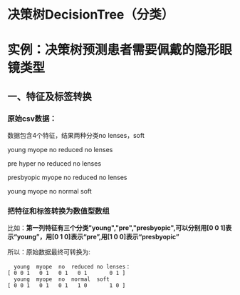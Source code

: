 # 决策树DecisionTree（分类）
# 实例：决策树预测患者需要佩戴的隐形眼镜类型
## 一、特征及标签转换
### 原始csv数据：
数据包含4个特征，结果两种分类no lenses，soft

  young	myope	no	reduced	no lenses
  
  pre	hyper	no	reduced	no lenses  
  
  presbyopic	myope	no	reduced	no lenses  
  
  young	myope	no	normal	soft  

### 把特征和标签转换为数值型数组
比如：**第一列特征有三个分类"young","pre","presbyopic",可以分别用[0 0 1]表示“young”，用[0 1 0]表示“pre”,用[1 0 0]表示“presbyopic”**

所以：原始数据最终可转换为:

      young	 myope	no  reduced	no lenses：
    [ 0 0 1   0 1   0 1   0 1       0 1 ]
      young	 myope	no  normal	soft
    [ 0 0 1   0 1   0 1   1 0       1 0 ]
